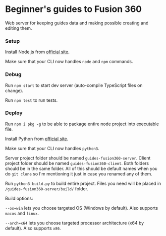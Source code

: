 # Beginner's guides to Fusion 360

Web server for keeping guides data and making possible creating and editing them.

### Setup

Install Node.js from [official site](https://nodejs.org/en/download).

Make sure that your CLI now handles `node` and `npm` commands.

### Debug

Run `npm start` to start dev server (auto-compile TypeScript files on change).

Run `npm test` to run tests.

### Deploy

Run `npm i pkg -g` to be able to package entire node project into executable file.

Install Python from [official site](https://www.python.org/downloads).

Make sure that your CLI now handles `python3`.

Server project folder should be named `guides-fusion360-server`. Client project folder should be named `guides-fusion360-client`. Both folders should be in the same folder. All of this should be default names when you do `git clone` so I'm mentioning it just in case you renamed any of them.

Run `python3 build.py` to build entire project. Files you need will be placed in `/guides-fusion360-server/build/` folder.

Build options:

`--os=win` lets you choose targeted OS (Windows by default). Also supports `macos` and `linux`.

`--arch=x64` lets you choose targeted processor architecture (x64 by default). Also supports `x86`.
